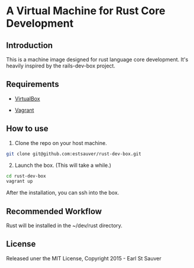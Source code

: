 # A Virtual Machine for Rust Core Development

## Introduction

This is a machine image designed for rust language core development. It's heavily 
inspired by the rails-dev-box project.

## Requirements 

* [VirtualBox](https://www.virtualbox.org)

* [Vagrant](http://vagrantup.com)

## How to use

1. Clone the repo on your host machine. 

```bash
git clone git@github.com:estsauver/rust-dev-box.git
```

2. Launch the box. (This will take a while.)

```bash
cd rust-dev-box
vagrant up
```

After the installation, you can ssh into the box. 

## Recommended Workflow

Rust will be installed in the ~/dev/rust directory. 

## License

Released uner the MIT License, Copyright 2015 - Earl St Sauver
